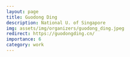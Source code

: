 ```yaml
---
layout: page
title: Guodong Ding
description: National U. of Singapore
img: assets/img/organizers/guodong_ding.jpeg
redirect: https://guodongding.cn/
importance: 6
category: work
---
```

